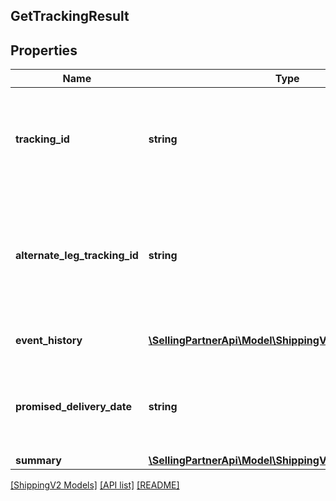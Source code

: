 ## GetTrackingResult

## Properties

Name | Type | Description | Notes
------------ | ------------- | ------------- | -------------
**tracking_id** | **string** | The carrier generated identifier for a package in a purchased shipment. |
**alternate_leg_tracking_id** | **string** | The carrier generated reverse identifier for a returned package in a purchased shipment. |
**event_history** | [**\SellingPartnerApi\Model\ShippingV2\Event[]**](Event.md) | A list of tracking events. |
**promised_delivery_date** | **string** | The date and time by which the shipment is promised to be delivered. |
**summary** | [**\SellingPartnerApi\Model\ShippingV2\TrackingSummary**](TrackingSummary.md) |  |

[[ShippingV2 Models]](../) [[API list]](../../Api) [[README]](../../../README.md)
